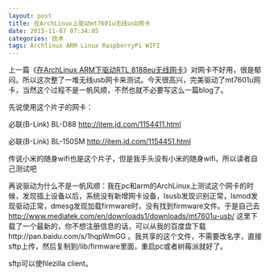 ```yaml
---
layout: post
title: 在ArchLinux上驱动mt7601u无线usb网卡
date: 2015-11-07 07:34:05
categories: 技术
tags: Archlinux ARM Linux RaspberryPi WIFI
---
```


上一篇《[在ArchLinux ARM下驱动RTL 8188eu无线网卡](http://just4fun.cn/?p=828)》对网卡不好用，很是郁闷。所以这次整了一堆无线usb网卡来测试。今天很高兴，完美驱动了mt7601u网卡，当然这个过程不是一帆风顺，不然也就不必要写这么一篇blog了。

先说使用这个片子的网卡：

必联(B-Link) BL-D88 http://item.jd.com/1154411.html

必联(B-Link) BL-150SM http://item.jd.com/1154451.html

传说小米的随身wifi也是这个片子，但是我手头没有小米的随身wifi，所以读者自己测试吧

再说驱动为什么不是一帆风顺：我在pc和arm的ArchLinux上测试这个网卡的时候，发现插上设备以后，系统没有新增网卡设备，lsusb发现识别正常，lsmod发现驱动正常，dmesg发现加载firmware时，没有找到firmware文件。于是自己去 http://www.mediatek.com/en/downloads1/downloads/mt7601u-usb/ 这里下载了一个最新的，你不想注册信息的话，可以从我的百度盘下载http://pan.baidu.com/s/1hqpWmGG 。我共享的这个文件，不需要改名字，直接sftp上传，然后复制到/lib/firmware里面，重启pc或者树莓派就好了。

sftp可以使filezilla client。
